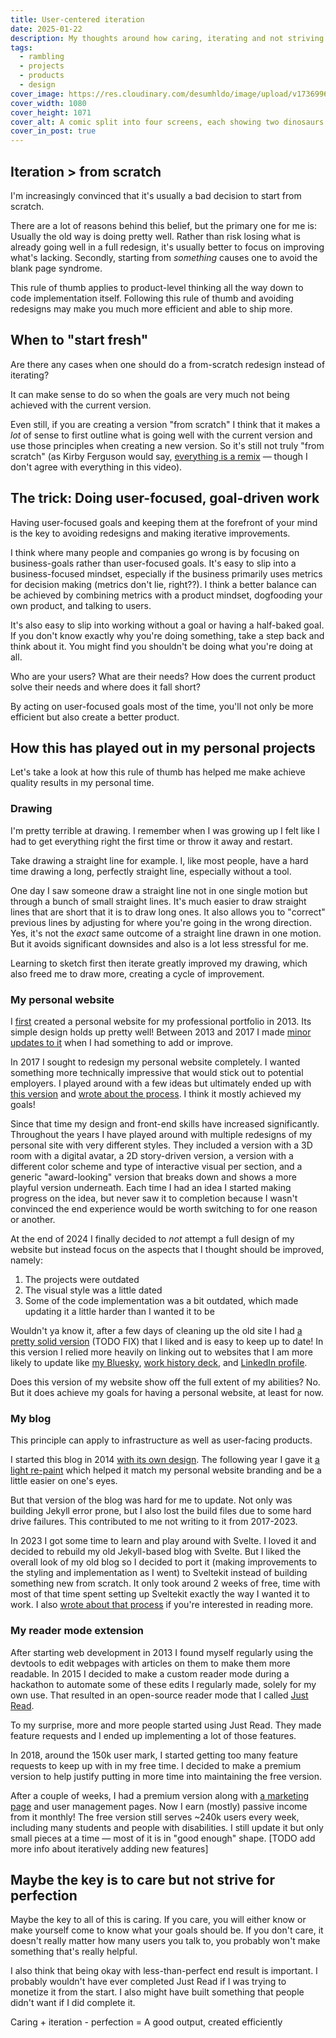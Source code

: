 ```yaml
---
title: User-centered iteration
date: 2025-01-22
description: My thoughts around how caring, iterating and not striving for perfection leads to great results.
tags:
  - rambling
  - projects
  - products
  - design
cover_image: https://res.cloudinary.com/desumhldo/image/upload/v1736996846/focus_vgy19d.jpg
cover_width: 1080
cover_height: 1071
cover_alt: A comic split into four screens, each showing two dinosaurs. In the first there's a title of "brain" and a the first dinosaur says "focus on what's important." In the second the title says "depression" and the first dinosaur says "nothing is important." In the third the title says "anxiety" and the dinosaur says "everything is important". In the fourth the title says ADHD and the dinosaur says "what is focus?".
cover_in_post: true
---
```


## Iteration > from scratch

I'm increasingly convinced that it's usually a bad decision to start from scratch.

There are a lot of reasons behind this belief, but the primary one for me is: Usually the old way is doing pretty well. Rather than risk losing what is already going well in a full redesign, it's usually better to focus on improving what's lacking. Secondly, starting from _something_ causes one to avoid the blank page syndrome.

This rule of thumb applies to product-level thinking all the way down to code implementation itself. Following this rule of thumb and avoiding redesigns may make you much more efficient and able to ship more.

<span class="excerpt_marker"></span>

## When to "start fresh"

Are there any cases when one should do a from-scratch redesign instead of iterating?

It can make sense to do so when the goals are very much not being achieved with the current version.

Even still, if you are creating a version "from scratch" I think that it makes a _lot_ of sense to first outline what is going well with the current version and use those principles when creating a new version. So it's still not truly "from scratch" (as Kirby Ferguson would say, [everything is a remix](https://www.youtube.com/watch?v=X9RYuvPCQUA) — though I don't agree with everything in this video).

## The trick: Doing user-focused, goal-driven work

Having user-focused goals and keeping them at the forefront of your mind is the key to avoiding redesigns and making iterative improvements.

I think where many people and companies go wrong is by focusing on business-goals rather than user-focused goals. It's easy to slip into a business-focused mindset, especially if the business primarily uses metrics for decision making (metrics don't lie, right??). I think a better balance can be achieved by combining metrics with a product mindset, dogfooding your own product, and talking to users.

It's also easy to slip into working without a goal or having a half-baked goal. If you don't know exactly why you're doing something, take a step back and think about it. You might find you shouldn't be doing what you're doing at all.

Who are your users? What are their needs? How does the current product solve their needs and where does it fall short?

By acting on user-focused goals most of the time, you'll not only be more efficient but also create a better product.

## How this has played out in my personal projects

Let's take a look at how this rule of thumb has helped me make achieve quality results in my personal time.

### Drawing

I'm pretty terrible at drawing. I remember when I was growing up I felt like I had to get everything right the first time or throw it away and restart.

Take drawing a straight line for example. I, like most people, have a hard time drawing a long, perfectly straight line, especially without a tool.

One day I saw someone draw a straight line not in one single motion but through a bunch of small straight lines. It's much easier to draw straight lines that are short that it is to draw long ones. It also allows you to "correct" previous lines by adjusting for where you're going in the wrong direction. Yes, it's not the _exact_ same outcome of a straight line drawn in one motion. But it avoids significant downsides and also is a lot less stressful for me.

Learning to sketch first then iterate greatly improved my drawing, which also freed me to draw more, creating a cycle of improvement.

### My personal website

I [first](https://web.archive.org/web/20131004134705/http://zachsaucier.com/) created a personal website for my professional portfolio in 2013. Its simple design holds up pretty well! Between 2013 and 2017 I made [minor updates to it](https://web.archive.org/web/20161007032655/http://zachsaucier.com/) when I had something to add or improve.

In 2017 I sought to redesign my personal website completely. I wanted something more technically impressive that would stick out to potential employers. I played around with a few ideas but ultimately ended up with [this version](https://web.archive.org/web/20171005053121/https://zachsaucier.com/) and [wrote about the process](/blog/site-redesign-2017/). I think it mostly achieved my goals!

Since that time my design and front-end skills have increased significantly. Throughout the years I have played around with multiple redesigns of my personal site with very different styles. They included a version with a 3D room with a digital avatar, a 2D story-driven version, a version with a different color scheme and type of interactive visual per section, and a generic "award-looking" version that breaks down and shows a more playful version underneath. Each time I had an idea I started making progress on the idea, but never saw it to completion because I wasn't convinced the end experience would be worth switching to for one reason or another.

At the end of 2024 I finally decided to _not_ attempt a full design of my website but instead focus on the aspects that I thought should be improved, namely:

1. The projects were outdated
2. The visual style was a little dated
3. Some of the code implementation was a bit outdated, which made updating it a little harder than I wanted it to be

Wouldn't ya know it, after a few days of cleaning up the old site I had [a pretty solid version](https://web.archive.org/web/20250109165011/https://zachsaucier.com/) (TODO FIX) that I liked and is easy to keep up to date! In this version I relied more heavily on linking out to websites that I am more likely to update like [my Bluesky](https://bsky.app/profile/zachsaucier.com), [work history deck](https://www.figma.com/deck/K4Z77gNLmWb6ADFMOA6UU5), and [LinkedIn profile](https://www.linkedin.com/in/zach-saucier-051aa171/).

Does this version of my website show off the full extent of my abilities? No. But it does achieve my goals for having a personal website, at least for now.

### My blog

This principle can apply to infrastructure as well as user-facing products.

I started this blog in 2014 [with its own design](https://web.archive.org/web/20140624003209/zachsaucier.com/blog). The following year I gave it [a light re-paint](https://web.archive.org/web/20150614052602/http://zachsaucier.com/blog/) which helped it match my personal website branding and be a little easier on one's eyes.

But that version of the blog was hard for me to update. Not only was building Jekyll error prone, but I also lost the build files due to some hard drive failures. This contributed to me not writing to it from 2017-2023.

In 2023 I got some time to learn and play around with Svelte. I loved it and decided to rebuild my old Jekyll-based blog with Svelte. But I liked the overall look of my old blog so I decided to port it (making improvements to the styling and implementation as I went) to Sveltekit instead of building something new from scratch. It only took around 2 weeks of free, time with most of that time spent setting up Sveltekit exactly the way I wanted it to work. I also [wrote about that process](/blog/blog-refresh-2023/) if you're interested in reading more.

### My reader mode extension

After starting web development in 2013 I found myself regularly using the devtools to edit webpages with articles on them to make them more readable. In 2015 I decided to make a custom reader mode during a hackathon to automate some of these edits I regularly made, solely for my own use. That resulted in an open-source reader mode that I called [Just Read](https://github.com/ZachSaucier/Just-Read/).

To my surprise, more and more people started using Just Read. They made feature requests and I ended up implementing a lot of those features.

In 2018, around the 150k user mark, I started getting too many feature requests to keep up with in my free time. I decided to make a premium version to help justify putting in more time into maintaining the free version.

After a couple of weeks, I had a premium version along with [a marketing page](https://justread.link/) and user management pages. Now I earn (mostly) passive income from it monthly! The free version still serves ~240k users every week, including many students and people with disabilities. I still update it but only small pieces at a time — most of it is in "good enough" shape. [TODO add more info about iteratively adding new features]

## Maybe the key is to care but not strive for perfection

Maybe the key to all of this is caring. If you care, you will either know or make yourself come to know what your goals should be. If you don't care, it doesn't really matter how many users you talk to, you probably won't make something that's really helpful.

I also think that being okay with less-than-perfect end result is important. I probably wouldn't have ever completed Just Read if I was trying to monetize it from the start. I also might have built something that people didn't want if I did complete it.

Caring + iteration - perfection = A good output, created efficiently
